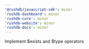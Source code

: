 ```yaml
---
'@rushdb/javascript-sdk': minor
'rushdb-dashboard': minor
'rushdb-core': minor
'rushdb-website': minor
'rushdb-docs': minor
---
```


Implement $exists and $type operators
